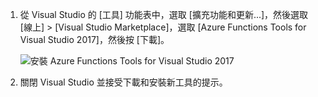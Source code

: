 1. 從 Visual Studio 的 [工具] 功能表中，選取 [擴充功能和更新...]，然後選取 [線上] > [Visual Studio Marketplace]，選取 [Azure Functions Tools for Visual Studio 2017]，然後按 [下載]。
 
    ![安裝 Azure Functions Tools for Visual Studio 2017](./media/functions-install-vstools/functions-vstools-install.png)

2. 關閉 Visual Studio 並接受下載和安裝新工具的提示。 